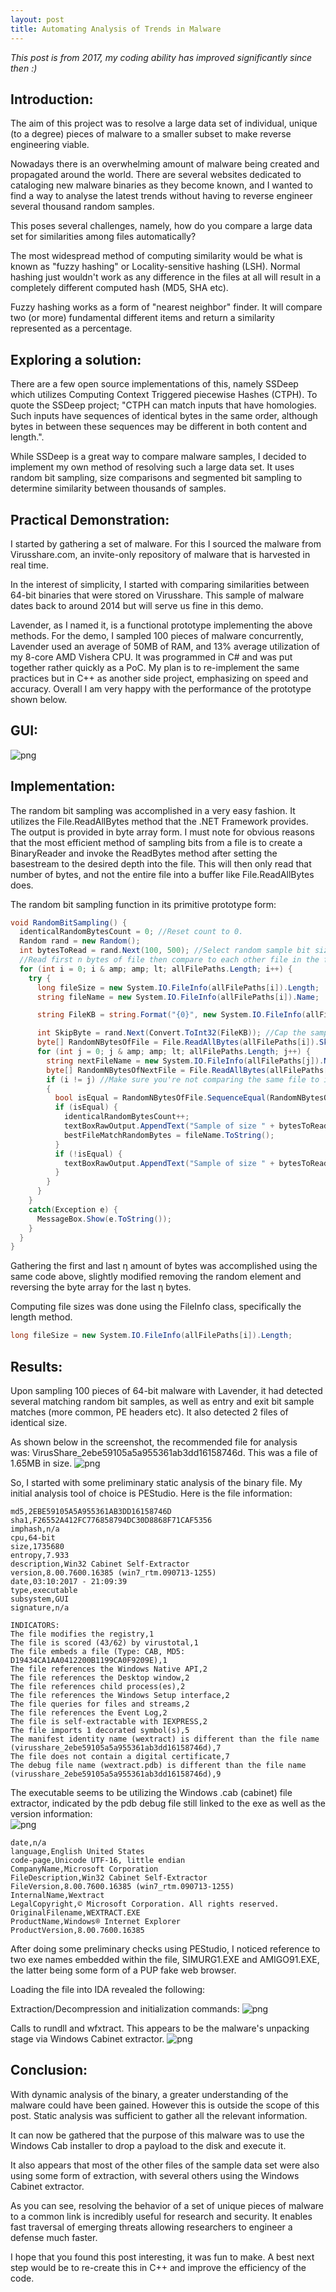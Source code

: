 ```yaml
---
layout: post
title: Automating Analysis of Trends in Malware
---
```

*This post is from 2017, my coding ability has improved significantly since then :)*
<br/>

## Introduction:


The aim of this project was to resolve a large data set of individual, unique (to a degree) pieces of malware to a smaller subset to make reverse engineering viable.

Nowadays there is an overwhelming amount of malware being created and propagated around the world. There are several websites dedicated to cataloging new malware binaries as they become known, and I wanted to find a way to analyse the latest trends without having to reverse engineer several thousand random samples.

This poses several challenges, namely, how do you compare a large data set for similarities among files automatically?

The most widespread method of computing similarity would be what is known as "fuzzy hashing" or Locality-sensitive hashing (LSH). Normal hashing just wouldn't work as any difference in the files at all will result in a completely different computed hash (MD5, SHA etc).

Fuzzy hashing works as a form of "nearest neighbor" finder. It will compare two (or more) fundamental different items and return a similarity represented as a percentage.




## Exploring a solution: 

There are a few open source implementations of this, namely SSDeep which utilizes Computing Context Triggered piecewise Hashes (CTPH). To quote the SSDeep project; "CTPH can match inputs that have homologies. Such inputs have sequences of identical bytes in the same order, although bytes in between these sequences may be different in both content and length.".

While SSDeep is a great way to compare malware samples, I decided to implement my own method of resolving such a large data set. It uses random bit sampling, size comparisons and segmented bit sampling to determine similarity between thousands of samples.

## Practical Demonstration: 

I started by gathering a set of malware. For this I sourced the malware from Virusshare.com, an invite-only repository of malware that is harvested in real time.

In the interest of simplicity, I started with comparing similarities between 64-bit binaries that were stored on Virusshare. This sample of malware dates back to around 2014 but will serve us fine in this demo.

Lavender, as I named it, is a functional prototype implementing the above methods. For the demo, I sampled 100 pieces of malware concurrently, Lavender used an average of 50MB of RAM, and 13% average utilization of my 8-core AMD Vishera CPU. It was programmed in C# and was put together rather quickly as a PoC. My plan is to re-implement the same practices but in C++ as another side project, emphasizing on speed and accuracy. Overall I am very happy with the performance of the prototype shown below.

## GUI:
![png](/images/lavenderempty.png)

## Implementation: 

The random bit sampling was accomplished in a very easy fashion. It utilizes the File.ReadAllBytes method that the .NET Framework provides. The output is provided in byte array form. I must note for obvious reasons that the most efficient method of sampling bits from a file is to create a BinaryReader and invoke the ReadBytes method after setting the basestream to the desired depth into the file. This will then only read that number of bytes, and not the entire file into a buffer like File.ReadAllBytes does.




The random bit sampling function in its primitive prototype form:

```csharp
void RandomBitSampling() {
  identicalRandomBytesCount = 0; //Reset count to 0.
  Random rand = new Random();
  int bytesToRead = rand.Next(100, 500); //Select random sample bit size.
  //Read first n bytes of file then compare to each other file in the folder, not including the same file.
  for (int i = 0; i & amp; amp; lt; allFilePaths.Length; i++) {
    try {
      long fileSize = new System.IO.FileInfo(allFilePaths[i]).Length;
      string fileName = new System.IO.FileInfo(allFilePaths[i]).Name;

      string FileKB = string.Format("{0}", new System.IO.FileInfo(allFilePaths[i]).Length / 1024);

      int SkipByte = rand.Next(Convert.ToInt32(FileKB)); //Cap the sample skip at the size of the file.
      byte[] RandomNBytesOfFile = File.ReadAllBytes(allFilePaths[i]).Skip(SkipByte).Take(bytesToRead).ToArray(); //Skip to random byte in and take n bytes.
      for (int j = 0; j & amp; amp; lt; allFilePaths.Length; j++) {
        string nextFileName = new System.IO.FileInfo(allFilePaths[j]).Name;
        byte[] RandomNBytesOfNextFile = File.ReadAllBytes(allFilePaths[j]).Skip(SkipByte).Take(bytesToRead).ToArray();
        if (i != j) //Make sure you're not comparing the same file to itself.
        {
          bool isEqual = RandomNBytesOfFile.SequenceEqual(RandomNBytesOfNextFile);
          if (isEqual) {
            identicalRandomBytesCount++;
            textBoxRawOutput.AppendText("Sample of size " + bytesToRead + " bytes of file:" + fileName + " at depth: " + FileKB + " IS equal to corresponding " + bytesToRead + " bytes of: " + nextFileName + "\n");
            bestFileMatchRandomBytes = fileName.ToString();
          }
          if (!isEqual) {
            textBoxRawOutput.AppendText("Sample of size " + bytesToRead + " bytes of file:" + fileName + " at depth: " + FileKB + " is NOT equal to corresponding " + bytesToRead + " bytes of: " + nextFileName + "\n");
          }
        }
      }
    }
    catch(Exception e) {
      MessageBox.Show(e.ToString());
    }
  }
}
```




Gathering the first and last η amount of bytes was accomplished using the same code above, slightly modified removing the random element and reversing the byte array for the last η bytes.




Computing file sizes was done using the FileInfo class, specifically the length method.

```csharp
long fileSize = new System.IO.FileInfo(allFilePaths[i]).Length;
```




## Results:

Upon sampling 100 pieces of 64-bit malware with Lavender, it had detected several matching random bit samples, as well as entry and exit bit sample matches (more common, PE headers etc). It also detected 2 files of identical size.




As shown below in the screenshot, the recommended file for analysis was: VirusShare_2ebe59105a5a955361ab3dd16158746d. This was a file of 1.65MB in size.
![png](/images/finished.png)



So, I started with some preliminary static analysis of the binary file. My initial analysis tool of choice is PEStudio. Here is the file information:

```
md5,2EBE59105A5A955361AB3DD16158746D
sha1,F26552A412FC776858794DC30D8868F71CAF5356
imphash,n/a
cpu,64-bit
size,1735680
entropy,7.933
description,Win32 Cabinet Self-Extractor
version,8.00.7600.16385 (win7_rtm.090713-1255)
date,03:10:2017 - 21:09:39
type,executable
subsystem,GUI
signature,n/a

INDICATORS:
The file modifies the registry,1
The file is scored (43/62) by virustotal,1
The file embeds a file (Type: CAB, MD5: D19434CA1AA0412200B1199CA0F9209E),1
The file references the Windows Native API,2
The file references the Desktop window,2
The file references child process(es),2
The file references the Windows Setup interface,2
The file queries for files and streams,2
The file references the Event Log,2
The file is self-extractable with IEXPRESS,2
The file imports 1 decorated symbol(s),5
The manifest identity name (wextract) is different than the file name (virusshare_2ebe59105a5a955361ab3dd16158746d),7
The file does not contain a digital certificate,7
The debug file name (wextract.pdb) is different than the file name (virusshare_2ebe59105a5a955361ab3dd16158746d),9
```




The executable seems to be utilizing the Windows .cab (cabinet) file extractor, indicated by the pdb debug file still linked to the exe as well as the version information:
<br/>
![png](/images/pestudio-debug-pdb.png)



```
date,n/a
language,English United States
code-page,Unicode UTF-16, little endian
CompanyName,Microsoft Corporation
FileDescription,Win32 Cabinet Self-Extractor
FileVersion,8.00.7600.16385 (win7_rtm.090713-1255)
InternalName,Wextract
LegalCopyright,© Microsoft Corporation. All rights reserved.
OriginalFilename,WEXTRACT.EXE
ProductName,Windows® Internet Explorer
ProductVersion,8.00.7600.16385
```

After doing some preliminary checks using PEStudio, I noticed reference to two exe names embedded within the file, SIMURG1.EXE and AMIGO91.EXE, the latter being some form of a PUP fake web browser.




Loading the file into IDA revealed the following:

Extraction/Decompression and initialization commands:
![png](/images/commands-of-interest.png)

Calls to rundll and wfxtract. This appears to be the malware's unpacking stage via Windows Cabinet extractor.
![png](/images/rundll-call.png)



## Conclusion:

With dynamic analysis of the binary, a greater understanding of the malware could have been gained. However this is outside the scope of this post. Static analysis was sufficient to gather all the relevant information.

It can now be gathered that the purpose of this malware was to use the Windows Cab installer to drop a payload to the disk and execute it.

It also appears that most of the other files of the sample data set were also using some form of extraction, with several others using the Windows Cabinet extractor.

As you can see, resolving the behavior of a set of unique pieces of malware to a common link is incredibly useful for research and security. It enables fast traversal of emerging threats allowing researchers to engineer a defense much faster.




I hope that you found this post interesting, it was fun to make. A best next step would be to re-create this in C++ and improve the efficiency of the code.
